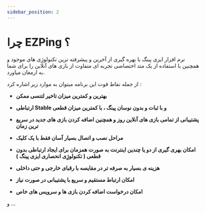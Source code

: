 ```yaml
---
sidebar_position: 2
---
```

# چرا EZPing ؟

نرم افزار ایزی پینگ با بهره گیری از آخرین و پیشرفته ترین تکنولوژِی های موجود و همچنین با استفاده از یک متد اختصاصی تجربه ای متفاوت از بازی های آنلاین را برای شما به ارمغان میاورد.

از جمله نقاط قوت این برنامه میتوان به موارد زیر اشاره کرد : 

 - **بهترین و کمترین میزان تاخیر لتنسی ممکن**

 - **ارتباطی Stable و با ثبات و بدون نوسان پینگ ، با کمترین میزان قطعی**

 - **پشتیبانی از تمامی بازی های آنلاین روز و همچنین اضافه کردن بازی های جدید در سریع ترین زمان**

 - **مراحل نصب و اتصال بسیار آسان فقط با یک کلیک**

 - **امکان بهری گیری از دو یا چندین اینترنت به صورت همزمان برای ایجاد ارتباطی بدون قطعی ( تکنولوژِی انحصاری ایزی پینگ )**

 - **هزینه ی بسیار به صرفه تر در مقایسه با رقبای خارجی و حتی داخلی**

 - **امکان ارتباط مستقیم و سریع با پشتیبانی در صورت نیاز**

 - **امکان درخواست اضافه کردن بازی ها و سرویس های خاص**

و ...



